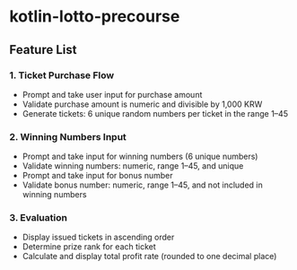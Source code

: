 # kotlin-lotto-precourse
## Feature List
### 1. Ticket Purchase Flow
- Prompt and take user input for purchase amount
- Validate purchase amount is numeric and divisible by 1,000 KRW
- Generate tickets: 6 unique random numbers per ticket in the range 1–45
### 2. Winning Numbers Input
- Prompt and take input for winning numbers (6 unique numbers)
- Validate winning numbers: numeric, range 1–45, and unique
- Prompt and take input for bonus number
- Validate bonus number: numeric, range 1–45, and not included in winning numbers
### 3. Evaluation
- Display issued tickets in ascending order
- Determine prize rank for each ticket
- Calculate and display total profit rate (rounded to one decimal place)
